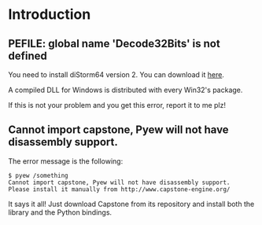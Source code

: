 # Introduction #

## PEFILE: global name 'Decode32Bits' is not defined ##

You need to install diStorm64 version 2. You can download it [here](http://code.google.com/p/pyew/downloads/detail?name=distorm64-pkg1.7.30.zip&can=2&q=).

A compiled DLL for Windows is distributed with every Win32's package.

If this is not your problem and you get this error, report it to me plz!

## Cannot import capstone, Pyew will not have disassembly support. ##

The error message is the following:

```
$ pyew /something
Cannot import capstone, Pyew will not have disassembly support.
Please install it manually from http://www.capstone-engine.org/
```

It says it all! Just download Capstone from its repository and install both the library and the Python bindings.